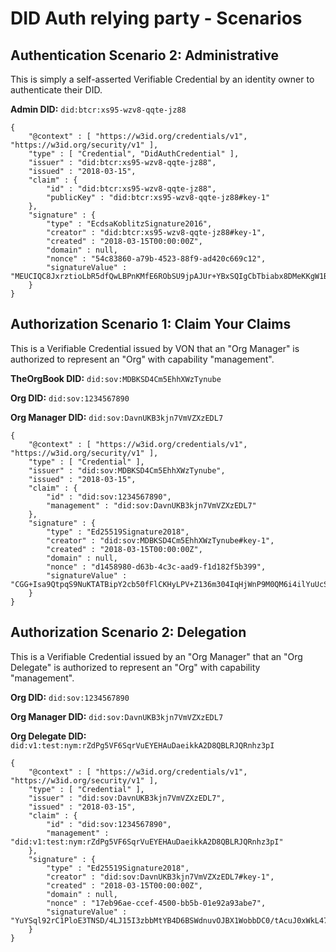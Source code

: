 # DID Auth relying party - Scenarios

## Authentication Scenario 2: Administrative 

This is simply a self-asserted Verifiable Credential by an identity owner to authenticate their DID.

**Admin DID:** `did:btcr:xs95-wzv8-qqte-jz88`

	{
		"@context" : [ "https://w3id.org/credentials/v1", "https://w3id.org/security/v1" ],
		"type" : [ "Credential", "DidAuthCredential" ],
		"issuer" : "did:btcr:xs95-wzv8-qqte-jz88",
		"issued" : "2018-03-15",
		"claim" : {
			"id" : "did:btcr:xs95-wzv8-qqte-jz88",
			"publicKey" : "did:btcr:xs95-wzv8-qqte-jz88#key-1"
		},
		"signature" : {
			"type" : "EcdsaKoblitzSignature2016",
			"creator" : "did:btcr:xs95-wzv8-qqte-jz88#key-1",
			"created" : "2018-03-15T00:00:00Z",
			"domain" : null,
			"nonce" : "54c83860-a79b-4523-88f9-ad420c669c12",
			"signatureValue" : "MEUCIQC8JxrztioLbR5dfQwLBPnKMfE6RObSU9jpAJUr+YBxSQIgCbTbiabx8DMeKKgW1BfT+c+U9fy7DnhYjfH1xGFU8GY="
		}
	}

## Authorization Scenario 1: Claim Your Claims

This is a Verifiable Credential issued by VON that an "Org Manager" is authorized to represent an "Org" with capability "management".

**TheOrgBook DID:** `did:sov:MDBKSD4Cm5EhhXWzTynube`

**Org DID:** `did:sov:1234567890`

**Org Manager DID:** `did:sov:DavnUKB3kjn7VmVZXzEDL7`

	{
		"@context" : [ "https://w3id.org/credentials/v1", "https://w3id.org/security/v1" ],
		"type" : [ "Credential" ],
		"issuer" : "did:sov:MDBKSD4Cm5EhhXWzTynube",
		"issued" : "2018-03-15",
		"claim" : {
			"id" : "did:sov:1234567890",
			"management" : "did:sov:DavnUKB3kjn7VmVZXzEDL7"
		},
		"signature" : {
			"type" : "Ed25519Signature2018",
			"creator" : "did:sov:MDBKSD4Cm5EhhXWzTynube#key-1",
			"created" : "2018-03-15T00:00:00Z",
			"domain" : null,
			"nonce" : "d1458980-d63b-4c3c-aad9-f1d182f5b399",
			"signatureValue" : "CGG+Isa9QtpqS9NuKTATBipY2cb50fFlCKHyLPV+Z136m304IqHjWnP9M0QM6i4ilYuUcS2ibOJtjWPHfmk7AQ=="
		}
	}

## Authorization Scenario 2: Delegation

This is a Verifiable Credential issued by an "Org Manager" that an "Org Delegate" is authorized to represent an "Org" with capability "management".

**Org DID:** `did:sov:1234567890`

**Org Manager DID:** `did:sov:DavnUKB3kjn7VmVZXzEDL7`

**Org Delegate DID:** `did:v1:test:nym:rZdPg5VF6SqrVuEYEHAuDaeikkA2D8QBLRJQRnhz3pI`

	{
		"@context" : [ "https://w3id.org/credentials/v1", "https://w3id.org/security/v1" ],
		"type" : [ "Credential" ],
		"issuer" : "did:sov:DavnUKB3kjn7VmVZXzEDL7",
		"issued" : "2018-03-15",
		"claim" : {
			"id" : "did:sov:1234567890",
			"management" : "did:v1:test:nym:rZdPg5VF6SqrVuEYEHAuDaeikkA2D8QBLRJQRnhz3pI"
		},
		"signature" : {
			"type" : "Ed25519Signature2018",
			"creator" : "did:sov:DavnUKB3kjn7VmVZXzEDL7#key-1",
			"created" : "2018-03-15T00:00:00Z",
			"domain" : null,
			"nonce" : "17eb96ae-ccef-4500-bb5b-01e92a93abe7",
			"signatureValue" : "YuYSql92rC1PloE3TNSD/4LJ15I3zbbMtYB4D6BSWdnuvOJBX1WobbDC0/tAcuJ0xWkL47DpOibJXFsKIjlsDw=="
		}
	}
